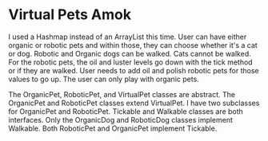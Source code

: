 # Virtual Pets Amok
I used a Hashmap instead of an ArrayList this time.
User can have either organic or robotic pets and within those, they can choose whether it's a cat or dog. Robotic and Organic dogs can be walked. Cats cannot be walked. 
For the robotic pets, the oil and luster levels go down with the tick method or if they are walked. User needs to add oil and polish robotic pets for those values to go up.
The user can only play with organic pets.

The OrganicPet, RoboticPet, and VirtualPet classes are abstract. The OrganicPet and RoboticPet classes extend VirtualPet.
I have two subclasses for OrganicPet and RoboticPet.
Tickable and Walkable classes are both interfaces.
Only the OrganicDog and RoboticDog classes implement Walkable. 
Both RoboticPet and OrganicPet implement Tickable.
